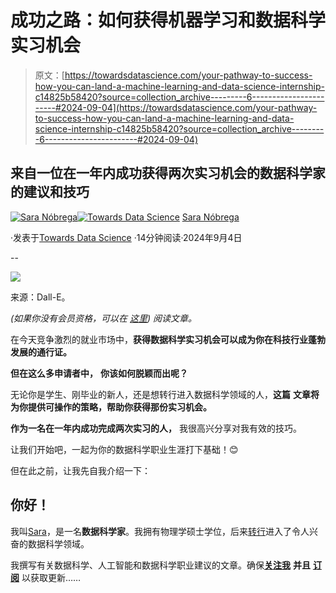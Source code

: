 # 成功之路：如何获得机器学习和数据科学实习机会

> 原文：[https://towardsdatascience.com/your-pathway-to-success-how-you-can-land-a-machine-learning-and-data-science-internship-c14825b58420?source=collection_archive---------6-----------------------#2024-09-04](https://towardsdatascience.com/your-pathway-to-success-how-you-can-land-a-machine-learning-and-data-science-internship-c14825b58420?source=collection_archive---------6-----------------------#2024-09-04)

## 来自一位在一年内成功获得两次实习机会的数据科学家的建议和技巧

[](https://medium.com/@saranobregafn?source=post_page---byline--c14825b58420--------------------------------)[![Sara Nóbrega](../Images/0cc9fafe4cfda6f38148d169b9055e29.png)](https://medium.com/@saranobregafn?source=post_page---byline--c14825b58420--------------------------------)[](https://towardsdatascience.com/?source=post_page---byline--c14825b58420--------------------------------)[![Towards Data Science](../Images/a6ff2676ffcc0c7aad8aaf1d79379785.png)](https://towardsdatascience.com/?source=post_page---byline--c14825b58420--------------------------------) [Sara Nóbrega](https://medium.com/@saranobregafn?source=post_page---byline--c14825b58420--------------------------------)

·发表于[Towards Data Science](https://towardsdatascience.com/?source=post_page---byline--c14825b58420--------------------------------) ·14分钟阅读·2024年9月4日

--

![](../Images/fc2ec53b0032c4660d05cb49c31a11c7.png)

来源：Dall-E。

*(如果你没有会员资格，可以在* [*这里*](https://medium.com/towards-data-science/your-pathway-to-success-how-you-can-land-a-machine-learning-and-data-science-internship-c14825b58420?sk=e76e34eed1eb4669b2173f9d1714ef65)*) 阅读文章。*

在今天竞争激烈的就业市场中，**获得数据科学实习机会可以成为你在科技行业蓬勃发展的通行证。**

**但在这么多申请者中，** **你该如何脱颖而出呢？**

无论你是学生、刚毕业的新人，还是想转行进入数据科学领域的人，**这篇** **文章将为你提供可操作的策略，帮助你获得那份实习机会。**

**作为一名在一年内成功完成两次实习的人，** 我很高兴分享对我有效的技巧。

让我们开始吧，一起为你的数据科学职业生涯打下基础！😊

但在此之前，让我先自我介绍一下：

## 你好！

我叫[Sara](https://linktr.ee/saranobrega)，是一名**数据科学家**。我拥有物理学硕士学位，后来[转行](https://how-to-transition-from-physics-to-data-science-a-comprehensive-guide-ff1951090f65)进入了令人兴奋的数据科学领域。

我撰写有关数据科学、人工智能和数据科学职业建议的文章。确保[**关注我**](https://medium.com/@saranobregafn) **并且** [**订阅**](https://medium.com/@saranobregafn/subscribe) 以获取更新……
